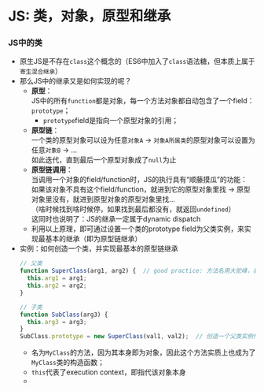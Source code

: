 # JS: 类，对象，原型和继承  

### JS中的类  
- 原生JS是不存在`class`这个概念的（ES6中加入了`class`语法糖，但本质上属于`寄生混合继承`）  
- 那么JS中的继承又是如何实现的呢？  
  - **原型**：  
    JS中的所有`function`都是对象，每一个方法对象都自动包含了一个field：`prototype`；  
    - `prototype`field是指向一个原型对象的引用；  
  - **原型链**：  
    一个类的原型对象可以设为任意`对象A` -> `对象A所属类`的原型对象可以设置为任意`对象B` -> ...  
    如此迭代，直到最后一个原型对象成了`null`为止  
  - **原型链调用**：  
    当调用一个对象的field/function时，JS的执行具有“顺藤摸瓜”的功能：  
    如果该对象不具有这个field/function，就进到它的原型对象里找 -> 原型对象里没有，就进到原型对象的原型对象里找...  
    （啥时候找到啥时候停，如果找到最后都没有，就返回`undefined`）  
    这同时也说明了：JS的继承一定属于dynamic dispatch  
  - 利用以上原理，即可通过设置一个类的prototype field为父类实例，来实现最基本的继承（即为原型链继承）  
- 实例：如何创造一个类，并实现最基本的原型链继承    
  ```javascript  
  // 父类
  function SuperClass(arg1, arg2) {  // good practice: 方法名用大驼峰，表示这是MyObject类的构造函数  
    this.arg1 = arg1;
    this.arg2 = arg2;
  }  
  
  // 子类
  function SubClass(arg3) {
    this.arg3 = arg3;
  }
  SubClass.prototype = new SuperClass(val1, val2);  // 创造一个父类实例作为子类原型  
  ```
  - 名为`MyClass`的方法，因为其本身即为对象，因此这个方法实质上也成为了`MyClass`类的构造函数；  
  - `this`代表了execution context，即指代该对象本身  
  - 
    
